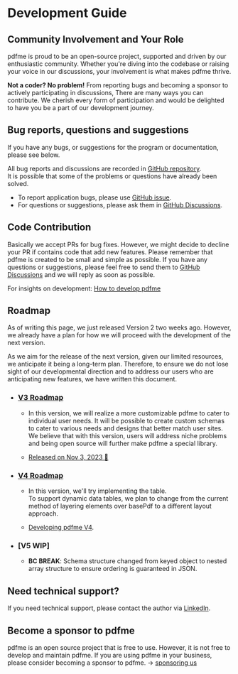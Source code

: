 # Development Guide

## Community Involvement and Your Role

pdfme is proud to be an open-source project, supported and driven by our enthusiastic community. Whether you're diving into the codebase or raising your voice in our discussions, your involvement is what makes pdfme thrive.

**Not a coder? No problem!** From reporting bugs and becoming a sponsor to actively participating in discussions, There are many ways you can contribute. We cherish every form of participation and would be delighted to have you be a part of our development journey.

## Bug reports, questions and suggestions

If you have any bugs, or suggestions for the program or documentation, please see below.

All bug reports and discussions are recorded in [GitHub repository](https://github.com/pdfme/pdfme).  
It is possible that some of the problems or questions have already been solved.

- To report application bugs, please use [GitHub issue](https://github.com/pdfme/pdfme/issues).
- For questions or suggestions, please ask them in [GitHub Discussions](https://github.com/pdfme/pdfme/discussions).

## Code Contribution

Basically we accept PRs for bug fixes. However, we might decide to decline your PR if contains code that add new features.
Please remember that pdfme is created to be small and simple as possible.
If you have any questions or suggestions, please feel free to send them to [GitHub Discussions](https://github.com/pdfme/pdfme/discussions) and we will reply as soon as possible.

For insights on development: [How to develop pdfme](https://github.com/pdfme/pdfme/blob/main/DEVELOPMENT.md)

## Roadmap

As of writing this page, we just released Version 2 two weeks ago. However, we already have a plan for how we will proceed with the development of the next version.

As we aim for the release of the next version, given our limited resources, we anticipate it being a long-term plan. Therefore, to ensure we do not lose sight of our developmental direction and to address our users who are anticipating new features, we have written this document.

- ### [V3 Roadmap](https://github.com/orgs/pdfme/projects/6/views/1)
  - In this version, we will realize a more customizable pdfme to cater to individual user needs. It will be possible to create custom schemas to cater to various needs and designs that better match user sites. We believe that with this version, users will address niche problems and being open source will further make pdfme a special library.

  - [Released on Nov 3, 2023 🎉](https://github.com/pdfme/pdfme/releases/tag/3.0.1)


- ### [V4 Roadmap](https://github.com/orgs/pdfme/projects/8/views/1)
  - In this version, we'll try implementing the table.  
  To support dynamic data tables, we plan to change from the current method of layering elements over basePdf to a different layout approach.

  - [Developing pdfme V4](/blog/developing-pdfme-v4).

- ### [V5 WIP]
  - **BC BREAK**: Schema structure changed from keyed object to nested array structure to ensure ordering is guaranteed in JSON.  

## Need technical support?

If you need technical support, please contact the author via [LinkedIn](https://www.linkedin.com/in/hand-dot/).

## Become a sponsor to pdfme

pdfme is an open source project that is free to use.
However, it is not free to develop and maintain pdfme.
If you are using pdfme in your business, please consider becoming a sponsor to pdfme. -> [sponsoring us](https://github.com/sponsors/pdfme)
